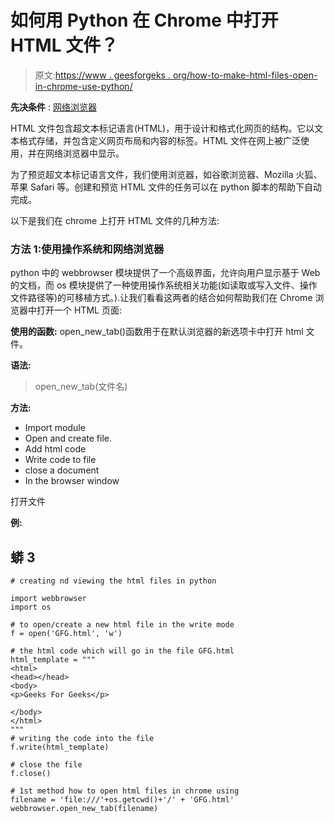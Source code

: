 # 如何用 Python 在 Chrome 中打开 HTML 文件？

> 原文:[https://www . geesforgeks . org/how-to-make-html-files-open-in-chrome-use-python/](https://www.geeksforgeeks.org/how-to-make-html-files-open-in-chrome-using-python/)

**先决条件** : [网络浏览器](https://www.geeksforgeeks.org/python-launch-a-web-browser-using-webbrowser-module/)

HTML 文件包含超文本标记语言(HTML)，用于设计和格式化网页的结构。它以文本格式存储，并包含定义网页布局和内容的标签。HTML 文件在网上被广泛使用，并在网络浏览器中显示。

为了预览超文本标记语言文件，我们使用浏览器，如谷歌浏览器、Mozilla 火狐、苹果 Safari 等。创建和预览 HTML 文件的任务可以在 python 脚本的帮助下自动完成。

以下是我们在 chrome 上打开 HTML 文件的几种方法:

### 方法 1:使用操作系统和网络浏览器

python 中的 webbrowser 模块提供了一个高级界面，允许向用户显示基于 Web 的文档，而 os 模块提供了一种使用操作系统相关功能(如读取或写入文件、操作文件路径等)的可移植方式。).让我们看看这两者的结合如何帮助我们在 Chrome 浏览器中打开一个 HTML 页面:

**使用的函数:** open_new_tab()函数用于在默认浏览器的新选项卡中打开 html 文件。

**语法:**

> open_new_tab(文件名)

**方法:**

*   Import module
*   Open and create file.
*   Add html code
*   Write code to file
*   close a document
*   In the browser window

打开文件

**例:**

## 蟒 3

```
# creating nd viewing the html files in python

import webbrowser
import os

# to open/create a new html file in the write mode
f = open('GFG.html', 'w')

# the html code which will go in the file GFG.html
html_template = """
<html>
<head></head>
<body>
<p>Geeks For Geeks</p>

</body>
</html>
"""
# writing the code into the file
f.write(html_template)

# close the file
f.close()

# 1st method how to open html files in chrome using
filename = 'file:///'+os.getcwd()+'/' + 'GFG.html'
webbrowser.open_new_tab(filename)
```